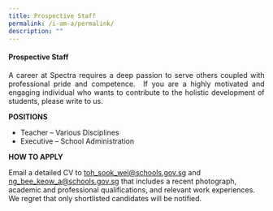 ```yaml
---
title: Prospective Staff
permalink: /i-am-a/permalink/
description: ""
---
```

#### **Prospective Staff**

<p align="justify">A career at Spectra requires a deep passion to serve others coupled with professional pride and competence.&nbsp; If you are a highly motivated and engaging individual who wants to contribute to the holistic development of students, please write to us. &nbsp;</p>

**POSITIONS**

* Teacher – Various Disciplines
* Executive – School Administration

**HOW TO APPLY**

Email a detailed CV to [toh_sook_wei@schools.gov.sg](mailto:toh_sook_wei@schools.gov.sg) and  [ng_bee_keow_a@schools.gov.sg](mailto:ng_bee_keow_a@schools.gov.sg)  that includes a recent photograph, academic and professional qualifications, and relevant work experiences. We regret that only shortlisted candidates will be notified.